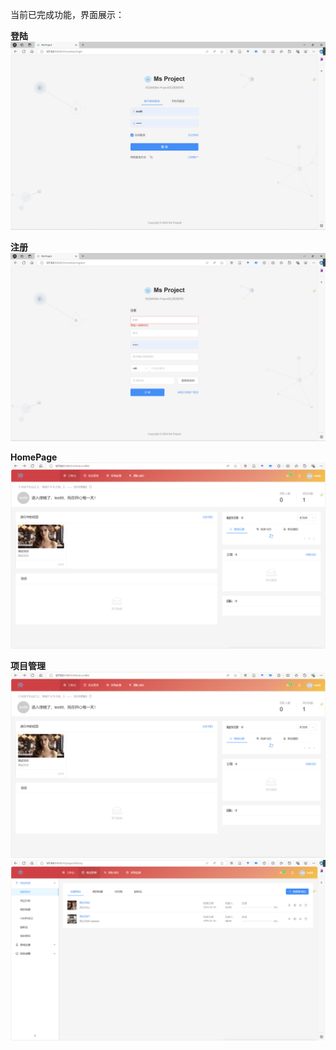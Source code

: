 当前已完成功能，界面展示：

**登陆**
![](./assets/login.png)


**注册**
![](./assets/register.png)

**HomePage**
![](./assets/homepage.png)

**项目管理**
![](./assets/homepage.png)
![img.png](assets/projManaging.png)